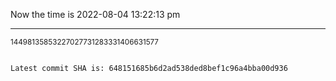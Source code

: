 Now the time is 2022-08-04 13:22:13 pm

---

<small>14498135853227027731283331406631577</small>

```txt

Latest commit SHA is: 648151685b6d2ad538ded8bef1c96a4bba00d936
```
